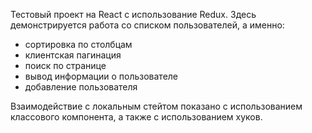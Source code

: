 
Тестовый проект на React с использование Redux. Здесь демонстрируется работа со списком пользователей, а именно:
- сортировка по столбцам
- клиентская пагинация
- поиск по странице
- вывод информации о пользователе
- добавление пользователя

Взаимодействие с локальным стейтом показано с использованием классового компонента, а также с использованием хуков.
